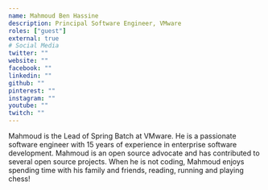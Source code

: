 ```yaml
---
name: Mahmoud Ben Hassine
description: Principal Software Engineer, VMware
roles: ["guest"]
external: true
# Social Media 
twitter: ""
website: ""
facebook: ""
linkedin: ""
github: ""
pinterest: ""
instagram: ""
youtube: ""
twitch: ""
---
```


<!-- markdownlint-disable MD041-->
Mahmoud is the Lead of Spring Batch at VMware. He is a passionate software engineer with 15 years of experience in enterprise software development. Mahmoud is an open source advocate and has contributed to several open source projects. When he is not coding, Mahmoud enjoys spending time with his family and friends, reading, running and playing chess!

<!--more-->

